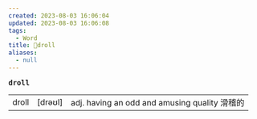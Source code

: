 ```yaml
---
created: 2023-08-03 16:06:04
updated: 2023-08-03 16:06:08
tags:
  - Word
title: 📖droll
aliases:
  - null
---
```


<pre><strong>droll</strong></pre>
|   |   |   |
|---|---|---|
|droll|[drəʊl]|adj. having an odd and amusing quality 滑稽的|